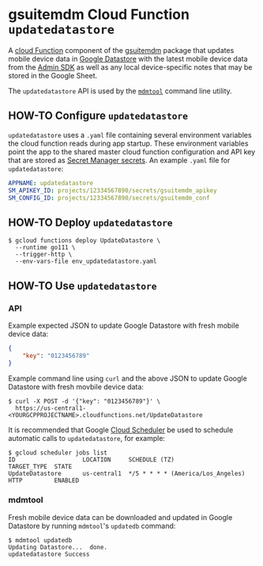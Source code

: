 # gsuitemdm Cloud Function `updatedatastore` #

A [cloud Function](https://cloud.google.com/functions/) component of the [gsuitemdm](https://github.com/rickt/gsuitemdm) package that updates mobile device data in [Google Datastore](https://cloud.google.com/datastore/) with the latest mobile device data from the [Admin SDK](https://developers.google.com/admin-sdk) as well as any local device-specific notes that may be stored in the Google Sheet. 

The `updatedatastore` API is used by the [`mdmtool`](#mdmtool) command line utility.

## HOW-TO Configure `updatedatastore` ##
`updatedatastore` uses a `.yaml` file containing several environment variables the cloud function reads during app startup. These environment variables point the app to the shared master cloud function configuration and API key that are stored as [Secret Manager secrets](https://cloud.google.com/secret-manager/docs/managing-secrets). An example `.yaml` file for `updatedatastore`:

```yaml
APPNAME: updatedatastore
SM_APIKEY_ID: projects/12334567890/secrets/gsuitemdm_apikey
SM_CONFIG_ID: projects/12334567890/secrets/gsuitemdm_conf
```

## HOW-TO Deploy `updatedatastore` ##
```
$ gcloud functions deploy UpdateDatastore \
  --runtime go111 \
  --trigger-http \
  --env-vars-file env_updatedatastore.yaml 
```

## HOW-TO Use `updatedatastore` ##

### API ###
Example expected JSON to update Google Datastore with fresh mobile device data:

```json
{
	"key": "0123456789"
}
```

Example command line using `curl` and the above JSON to update Google Datastore with fresh movbile device data:

```
$ curl -X POST -d '{"key": "0123456789"}' \
  https://us-central1-<YOURGCPPROJECTNAME>.cloudfunctions.net/UpdateDatastore
```

It is recommended that Google [Cloud Scheduler](https://cloud.google.com/scheduler/) be used to schedule automatic calls to `updatedatastore`, for example: 

```
$ gcloud scheduler jobs list
ID                   LOCATION     SCHEDULE (TZ)                      TARGET_TYPE  STATE
UpdateDatastore      us-central1  */5 * * * * (America/Los_Angeles)  HTTP         ENABLED
```

### mdmtool ###
Fresh mobile device data can be downloaded and updated in Google Datastore by running `mdmtool`'s `updatedb` command:

```
$ mdmtool updatedb
Updating Datastore...  done.
updatedatastore Success
```

